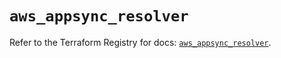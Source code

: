 # `aws_appsync_resolver`

Refer to the Terraform Registry for docs: [`aws_appsync_resolver`](https://registry.terraform.io/providers/hashicorp/aws/3.76.1/docs/resources/appsync_resolver).

